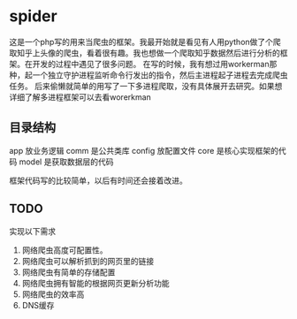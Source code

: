 # spider
这是一个php写的用来当爬虫的框架。我最开始就是看见有人用python做了个爬取知乎上头像的爬虫，看着很有趣。我也想做一个爬取知乎数据然后进行分析的框架。在开发的过程中遇见了很多问题。
在写的时候，我有想过用workerman那种，起一个独立守护进程监听命令行发出的指令，然后主进程起子进程去完成爬虫任务。
后来偷懒就简单的用写了一下多进程爬取，没有具体展开去研究。如果想详细了解多进程框架可以去看worerkman

## 目录结构
app 放业务逻辑
comm 是公共类库
config 放配置文件
core 是核心实现框架的代码
model 是获取数据层的代码

框架代码写的比较简单，以后有时间还会接着改进。

## TODO
实现以下需求

1. 网络爬虫高度可配置性。
2. 网络爬虫可以解析抓到的网页里的链接
3. 网络爬虫有简单的存储配置
4. 网络爬虫拥有智能的根据网页更新分析功能
5. 网络爬虫的效率高
6. DNS缓存　
